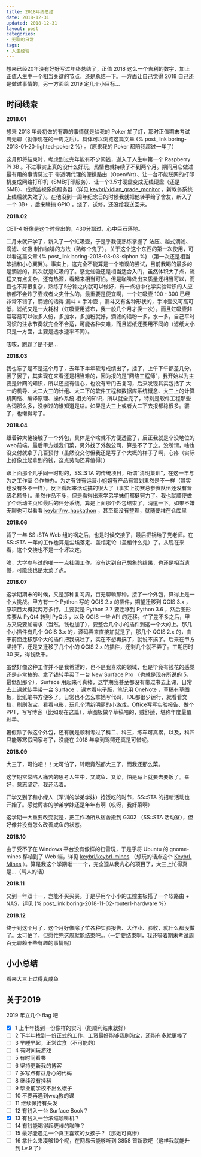 ```yaml
---
title: 2018年终总结
date: 2018-12-31
updated: 2018-12-31
layout: post
categories:
- 无聊的日常
tags:
- 人生经验
---
```


想来已经20年没有好好写过年终总结了，正值 2018 这么一个吉利的数字，加上正值人生中一个相当关键的节点，还是总结一下。一方面让自己觉得 2018 自己还是做过事情的，另一方面给 2019 定几个小目标...

## 时间线索

**2018.01**

想来 2018 年最初做的有趣的事情就是给我的 Poker 加了灯，那时正值期末考试周无聊（就像现在的一周之后）。具体可以浏览这篇文章 {% post_link boring-2018-01-20-lighted-poker2 %} 。（原来我的 Poker 都陪我超过一年了）

这月即将结束时，考虑到过完年能有不少闲钱，遂入了人生中第一个 Raspberry Pi 3B 。不过事实上真的没什么好玩，热情也就持续了不到两个月。期间用它做过最有用的事情莫过于 带透明代理的便携路由（OpenWrt）、让一台不能联网的打印机变成网络打印机（SMB打印服务）、让一个3.5寸硬盘变成无线硬盘（还是SMB）、成绩监视系统服务器（详见 [keybrl/xidian_grade_monitor](https://github.com/keybrl/xidian_grade_monitor) ，新教务系统上线后就失效了）。在他没到一周年纪念日的时候我就把他转手给了舍友，新入了一个 3B+ ，后来瞎搞 GPIO ，烧了，送修，还没给我送回来。

**2018.02**

CET-4 好像是这个时候出的，430分飘过，心中巨石落地。

二月末就开学了，新入了一个虹吸壶，于是乎我便熟练掌握了 法压、越式滴滤、滴滤、虹吸 制作咖啡的方法（熟练个鬼了）。关于这个这个东西的第一次使用，可以看这篇文章 {% post_link boring-2018-03-03-siphon %} （第一次还是相当笨拙和小心翼翼）。事实上，这完全不能算是一个错误的尝试，目前我喝的最多的是滴滤的，其次就是虹吸的了。感觉虹吸还是相当适合入门，虽然体积大了点，流程又有点复杂，还有热源，看起来相当可怕。但是咖啡做出来质量还相当可以，而且也不算很复杂，熟练了5分钟之内就可以做好，有一点初中化学实验常识的人应该都不会炸了壶或者火灾什么的。最重要是便宜啊，一个虹吸壶 100 - 300 已经非常不错了，滴滤的话得 漏斗 + 手冲壶 ，漏斗又有各种形状的，手冲壶又可高可低，滤纸又是一大耗材（虹吸壶用滤布，我一般几个月才换一次）。而且虹吸壶非常容易可以做多人份，多加水，多加粉就好，滴滤的话粉一多，水一多，自己平时习惯的注水节奏就完全不合适，可能各种灾难，而且滤纸还要用不同的（滤纸大小只是一方面，主要是透水速率不同）。

咳咳，跑题了是不是...

**2018.03**

我也忘了是不是这个月了，去年下半年软考成绩出了，挂了，上午下午都差几分。罢了罢了，其实现在来看还是相当难的，因为报的是“网络工程师”，我开始以为主要是计网的知识，所以还挺有信心，也没有专门去复习，后来发现其实包括了 大一的机导、大二大三的计组、大二下的软件工程和数据库系统概念、大三上的计算机网络、编译原理、操作系统 相关的知识，所以就全完了，特别是软件工程那些名词那么多，没学过的谁知道是啥。如果是大三上或者大二下去报都稳很多。罢了，也懒得考了。

**2018.04**

跟着钟大佬接触了一个外包，具体是个啥就不方便透露了，反正我就是个没地位的 web前端。最后甲方嫌我们菜，另外找了外包公司，算是不了了之。没所谓，啥也没交付就拿了几百预付（虽然没交付但我还是写了个大概的样子了啊，心疼（实际上好像比起拿到的钱，这点劳动还算值得））

跟上面那个几乎同一时期的，SS::STA 的传统项目，所谓“清明集训”，在这一年与 为之工作室 合作举办。为之有钱有运营小姐姐有产品有策划果然是不一样（其实也没有多不一样），反正看起来活动搞的很大了（事实上初赛总参赛队伍还没有晋级名额多）。虽然作品不多，但是看得出来学弟学妹们都挺努力了。我也就顺便做了个活动主页和最后的评分系统，算是上面那个外包结束了，消遣一下。如果不嫌无聊也可以看看 [keybrl/rw_hackathon](https://github.com/keybrl/rw_hackathon) ，甚至都没有整理，就随便堆在仓库里

**2018.06**

背了一年 SS::STA Web 组的锅之后，也是时候交接了，最后把锅给了党老师。在 SS::STA 一年的工作也算是尘埃落定、盖棺定论（盖棺什么鬼）了。从现在来看，这个交接也不是一个坏决定。

唉，大学参与过的唯一一点社团工作。没有达到自己想象的结果，也还是相当遗憾，可能我也是太菜了点。

**2018.07**

这学期期末的时候，又是那种复习周，百无聊赖那种。接了一个外包，算得上是一个大挑战。甲方有一个 Python 写的 QGIS 2.x 的插件，期望迁移到 QGIS 3.x ，原项目大概就两万多行。主要就是 Python 2.7 要迁移到 Python 3.6 ，然后图形库要从 PyQt4 转到 PyQt5 ，以及 QGIS 一些 API 的迁移。忙了差不多之后，甲方又说要加需求（当然，钱也加了），要整合几个小的插件到这一个大的上。那几个小插件有几个 QGIS 3.x 的，源码弄来直接加就是了，那几个 QGIS 2.x 的，由于前面迁移那个大的插件把我搞吐了，实在不想再搞了，就说不搞了。后来在甲方坚持下，还是又迁移了几个小的 QGIS 2.x 的插件，还剩几个就不弄了。工期历时 30 天，得钱数千。

虽然好像这种工作并不是我希望的，也不是我喜欢的领域，但是毕竟有钱花的感觉还是非常棒的。拿了钱转手买了一台 New Surface Pro （也就是现在所说的 5，最低配那个），Surface 用起来可真棒，这学期我甚至都没有带过书去上课，日常去上课就徒手带一台 Surface ，课本看电子版，笔记用 OneNote ，草稿有草图板，比纸笔书方便多了。日常也不怎么拿她写代码，IDE都很少运行，就看看文档，刷刷淘宝，看看电影，玩几个清新明丽的小游戏，Office写写实验报告、做个PPT，写写博客（比如现在这篇），草图板做个草稿啥的，贼舒适，堪称年度最值剁手。

暑假除了做这个外包，还有就是顺利考过了科二、科三，练车可真累，以及，科四只能等寒假回家考了，没能在 2018 年拿到驾照还真是可惜呢。

**2018.09**

大三了，可怕吧！！太可怕了，转眼竟然都大三了，而我还那么菜。

这学期常常陷入痛苦的思考人生中，又咸鱼、又菜，怕是马上就要去要饭了。幸好，意志坚定，我还活着。

开学又到了和小绿人（军训的学弟学妹）抢饭吃的时节，SS::STA 的招新活动也开始了。感觉厉害的学弟学妹还是年年有啊（哎呀，我好菜啊）

这学期一大重要改变就是，把工作场所从宿舍搬到 G302 （SS::STA 活动室），但好像并没有怎么改善咸鱼的状态。

**2018.10**

由于受不了在 Windows 平台没有像样的扫雷玩，于是乎将 Ubuntu 的 gnome-mines 移植到了 Web 端，详见 [keybrl/keybrl-mines](https://github.com/keybrl/keybrl-mines) （想玩的话点这个 [KeybrL Mines](https://mines.keybrl.com/) ）。算是我这个学期唯一一个，完全遵从我内心的项目了，大三上忙得真是...（骂人的话）

**2018.11**

又到一年双十一，岂能不买买买。于是乎用个小小的工控主板搭了一个软路由 + NAS，详见 {% post_link boring-2018-11-02-router1-hardware %}

**2018.12**

终于到这个月了，这个月好像除了忙各种实验报告、大作业、验收，就什么都没做了。太可怕了，但愿忙完这周就能结束吧...（一定要结束啊，我还等着期末考试周百无聊赖干些有趣的事情呢）

## 小小总结

看来大三上过得真咸鱼

## 关于2019

2019 年立几个 flag 吧

- [x] 1 上半年找到一份像样的实习（能顺利结束就好）
- [ ] 2 下半年找到一份正式的工作，工资最好能够我刷淘宝，还能有多就更棒了
- [ ] 3 早睡早起，正常饮食（不可能的）
- [ ] 4 有时间玩游戏
- [ ] 5 有时间看书
- [ ] 6 坚持更新我的博客
- [ ] 7 多写点有益身心的代码
- [ ] 8 继续没有挂科
- [ ] 9 毕业前学校不出幺蛾子
- [ ] 10 不要再遇到wxq教的课
- [ ] 11 继续保持有头发
- [ ] 12 有钱入一台 Surface Book？
- [x] 13 有钱入一台浓缩咖啡机？
- [ ] 14 有钱能喝得起更棒的咖啡？
- [ ] 15 最好能遇见一个真正喜欢的女孩子？（那她可真惨）
- [ ] 16 拿什么来凑够10个呢，在网易云能够听到 3858 首新歌吧（这样我就能升到 Lv.9 了）
